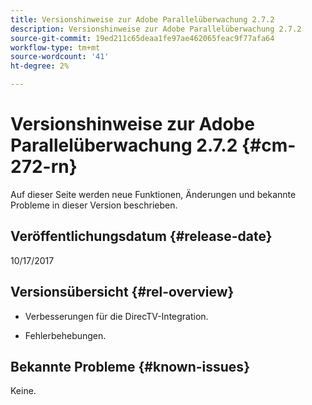 ```yaml
---
title: Versionshinweise zur Adobe Parallelüberwachung 2.7.2
description: Versionshinweise zur Adobe Parallelüberwachung 2.7.2
source-git-commit: 19ed211c65deaa1fe97ae462065feac9f77afa64
workflow-type: tm+mt
source-wordcount: '41'
ht-degree: 2%

---
```



# Versionshinweise zur Adobe Parallelüberwachung 2.7.2 {#cm-272-rn}

Auf dieser Seite werden neue Funktionen, Änderungen und bekannte Probleme in dieser Version beschrieben.

## Veröffentlichungsdatum {#release-date}

10/17/2017

## Versionsübersicht {#rel-overview}

* Verbesserungen für die DirecTV-Integration.

* Fehlerbehebungen.



## Bekannte Probleme {#known-issues}

Keine.
